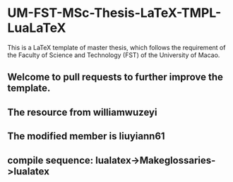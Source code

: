 # UM-FST-MSc-Thesis-LaTeX-TMPL-LuaLaTeX
This is a LaTeX template of master thesis, which follows the requirement of the Faculty of Science and Technology (FST) of the University of Macao.
## Welcome to pull requests to further improve the template.
## The resource from williamwuzeyi
## The modified member is liuyiann61
## compile sequence: lualatex->Makeglossaries->lualatex
